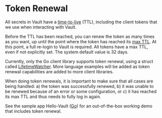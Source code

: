 # Token Renewal

All secrets in Vault have a
[time-to-live](https://www.vaultproject.io/docs/concepts/tokens#token-time-to-live-periodic-tokens-and-explicit-max-ttls)
(TTL), including the client tokens that we use when interacting with Vault.

Before the TTL has been reached, you can renew the token as many times as you
want, up until the point where the token has reached its
[max TTL](https://learn.hashicorp.com/tutorials/vault/tokens#ttl-and-max-ttl).
At this point, a full re-login to Vault is required. All tokens have a max TTL,
even if not explicitly set. The system default value is 32 days.

Currently, only the Go client library supports token renewal, using a struct
called
[LifetimeWatcher](https://pkg.go.dev/github.com/hashicorp/vault/api#LifetimeWatcher).
More language examples will be added as token renewal capabilities are added to
more client libraries.

When doing token renewals, it is important to make sure that all cases are being
handled: a) the token was successfully renewed, b) it was unable to be renewed
because of an error or some configuration, or c) it has reached its max TTL and
thus needs to fully log in again.

See the sample app Hello-Vault
([Go](https://github.com/hashicorp/hello-vault-go)) for an out-of-the-box
working demo that includes token renewal.
